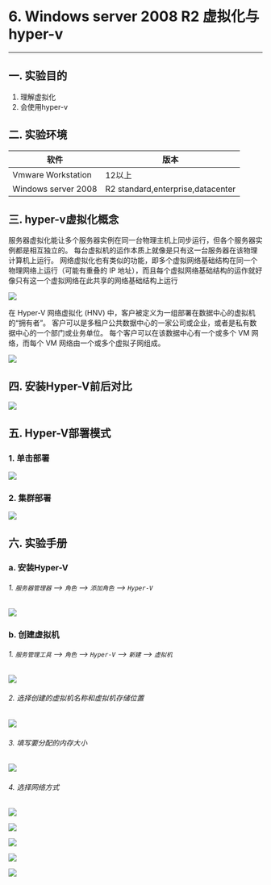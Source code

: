 # 6. Windows server 2008 R2 虚拟化与hyper-v

---

## 一. 实验目的
1. 理解虚拟化
2. 会使用hyper-v

## 二. 实验环境

|软件|版本|
|----|----|
|Vmware Workstation| 12以上 |
|Windows server 2008| R2 standard,enterprise,datacenter|

## 三. hyper-v虚拟化概念
服务器虚拟化能让多个服务器实例在同一台物理主机上同步运行，但各个服务器实例都是相互独立的。 每台虚拟机的运作本质上就像是只有这一台服务器在该物理计算机上运行。 网络虚拟化也有类似的功能，即多个虚拟网络基础结构在同一个物理网络上运行（可能有重叠的 IP 地址），而且每个虚拟网络基础结构的运作就好像只有这一个虚拟网络在此共享的网络基础结构上运行

![](/windows/win2008R2/appserver/image/hyperV-1.png)

在 Hyper-V 网络虚拟化 (HNV) 中，客户被定义为一组部署在数据中心的虚拟机的“拥有者”。 客户可以是多租户公共数据中心的一家公司或企业，或者是私有数据中心的一个部门或业务单位。 每个客户可以在该数据中心有一个或多个 VM 网络，而每个 VM 网络由一个或多个虚拟子网组成。

![](/windows/win2008R2/appserver/image/hyperV-1.jpg)

## 四. 安装Hyper-V前后对比

![](/windows/win2008R2/appserver/image/hyperV-2.png)

## 五. Hyper-V部署模式

### 1. 单击部署

![](/windows/win2008R2/appserver/image/hyperV-4.png)

### 2. 集群部署

![](/windows/win2008R2/appserver/image/hyperV-3.png)

## 六. 实验手册

### a. 安装Hyper-V

###### 1. `服务器管理器` --> `角色` --> `添加角色` --> `Hyper-V`

![](/windows/win2008R2/appserver/image/hyperV-5.png)

### b. 创建虚拟机

###### 1. `服务管理工具` --> `角色` --> `Hyper-V` --> `新建` --> `虚拟机`

![](/windows/win2008R2/appserver/image/hyperV-6.png)

###### 2. 选择创建的虚拟机名称和虚拟机存储位置

![](/windows/win2008R2/appserver/image/hyperV-7.png)

###### 3. 填写要分配的内存大小

![](/windows/win2008R2/appserver/image/hyperV-8.png)

###### 4. 选择网络方式

![](/windows/win2008R2/appserver/image/hyperV-9.png)

![](/windows/win2008R2/appserver/image/hyperV-10.png)

![](/windows/win2008R2/appserver/image/hyperV-11.png)

![](/windows/win2008R2/appserver/image/hyperV-12.png)

![](/windows/win2008R2/appserver/image/hyperV-13.png)




